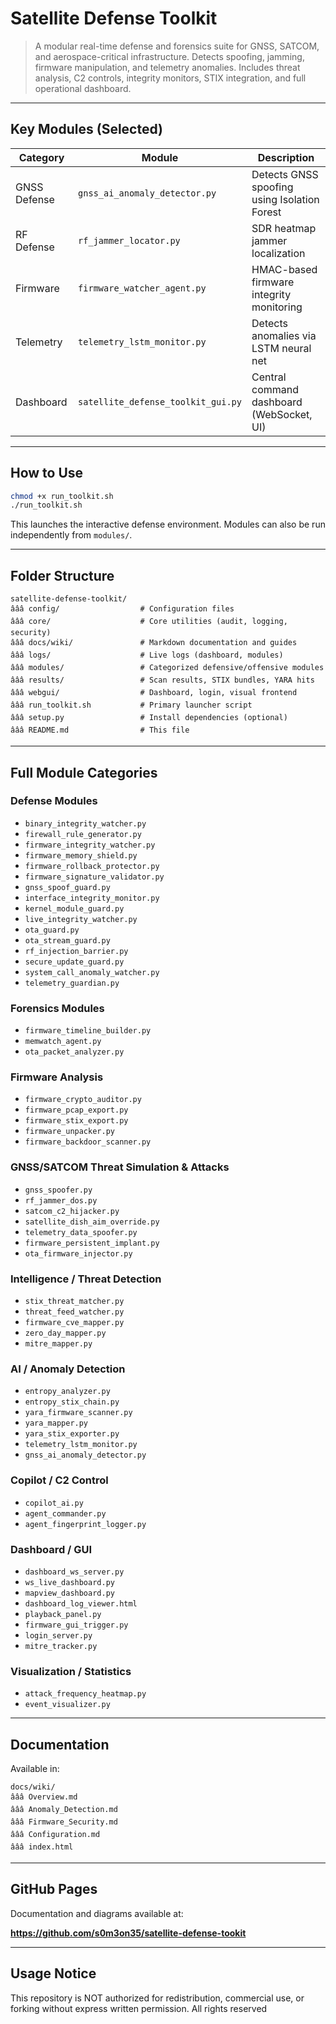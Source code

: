 
# Satellite Defense Toolkit

> A modular real-time defense and forensics suite for GNSS, SATCOM, and aerospace-critical infrastructure. Detects spoofing, jamming, firmware manipulation, and telemetry anomalies. Includes threat analysis, C2 controls, integrity monitors, STIX integration, and full operational dashboard.

---

## Key Modules (Selected)

| Category      | Module                                | Description |
|---------------|----------------------------------------|-------------|
| GNSS Defense  | `gnss_ai_anomaly_detector.py`         | Detects GNSS spoofing using Isolation Forest |
| RF Defense    | `rf_jammer_locator.py`                | SDR heatmap jammer localization |
| Firmware      | `firmware_watcher_agent.py`           | HMAC-based firmware integrity monitoring |
| Telemetry     | `telemetry_lstm_monitor.py`           | Detects anomalies via LSTM neural net |
| Dashboard     | `satellite_defense_toolkit_gui.py`    | Central command dashboard (WebSocket, UI) |

---

## How to Use

```bash
chmod +x run_toolkit.sh
./run_toolkit.sh
```

This launches the interactive defense environment. Modules can also be run independently from `modules/`.

---

## Folder Structure

```
satellite-defense-toolkit/
âââ config/                  # Configuration files
âââ core/                    # Core utilities (audit, logging, security)
âââ docs/wiki/               # Markdown documentation and guides
âââ logs/                    # Live logs (dashboard, modules)
âââ modules/                 # Categorized defensive/offensive modules
âââ results/                 # Scan results, STIX bundles, YARA hits
âââ webgui/                  # Dashboard, login, visual frontend
âââ run_toolkit.sh           # Primary launcher script
âââ setup.py                 # Install dependencies (optional)
âââ README.md                # This file
```

---

## Full Module Categories

### Defense Modules
- `binary_integrity_watcher.py`
- `firewall_rule_generator.py`
- `firmware_integrity_watcher.py`
- `firmware_memory_shield.py`
- `firmware_rollback_protector.py`
- `firmware_signature_validator.py`
- `gnss_spoof_guard.py`
- `interface_integrity_monitor.py`
- `kernel_module_guard.py`
- `live_integrity_watcher.py`
- `ota_guard.py`
- `ota_stream_guard.py`
- `rf_injection_barrier.py`
- `secure_update_guard.py`
- `system_call_anomaly_watcher.py`
- `telemetry_guardian.py`

### Forensics Modules
- `firmware_timeline_builder.py`
- `memwatch_agent.py`
- `ota_packet_analyzer.py`

### Firmware Analysis
- `firmware_crypto_auditor.py`
- `firmware_pcap_export.py`
- `firmware_stix_export.py`
- `firmware_unpacker.py`
- `firmware_backdoor_scanner.py`

### GNSS/SATCOM Threat Simulation & Attacks
- `gnss_spoofer.py`
- `rf_jammer_dos.py`
- `satcom_c2_hijacker.py`
- `satellite_dish_aim_override.py`
- `telemetry_data_spoofer.py`
- `firmware_persistent_implant.py`
- `ota_firmware_injector.py`

### Intelligence / Threat Detection
- `stix_threat_matcher.py`
- `threat_feed_watcher.py`
- `firmware_cve_mapper.py`
- `zero_day_mapper.py`
- `mitre_mapper.py`

### AI / Anomaly Detection
- `entropy_analyzer.py`
- `entropy_stix_chain.py`
- `yara_firmware_scanner.py`
- `yara_mapper.py`
- `yara_stix_exporter.py`
- `telemetry_lstm_monitor.py`
- `gnss_ai_anomaly_detector.py`

### Copilot / C2 Control
- `copilot_ai.py`
- `agent_commander.py`
- `agent_fingerprint_logger.py`

### Dashboard / GUI
- `dashboard_ws_server.py`
- `ws_live_dashboard.py`
- `mapview_dashboard.py`
- `dashboard_log_viewer.html`
- `playback_panel.py`
- `firmware_gui_trigger.py`
- `login_server.py`
- `mitre_tracker.py`

### Visualization / Statistics
- `attack_frequency_heatmap.py`
- `event_visualizer.py`

---

## Documentation

Available in:

```
docs/wiki/
âââ Overview.md
âââ Anomaly_Detection.md
âââ Firmware_Security.md
âââ Configuration.md
âââ index.html
```

---

## GitHub Pages

Documentation and diagrams available at:

**https://github.com/s0m3on35/satellite-defense-tookit**

---

## Usage Notice

This repository is NOT authorized for redistribution, commercial use, or forking without express written permission. All rights reserved
